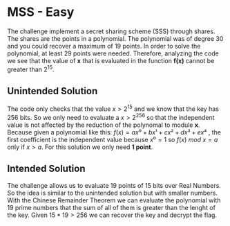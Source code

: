 # MSS - Easy
The challenge implement a secret sharing scheme (SSS) through shares. The shares are the points in a polynomial. The polynomial was of degree 30 and you could recover a maximum of 19 points. In order to solve the polynomial, at least 29 points were needed. Therefore, analyzing the code we see that the value of **x** that is evaluated in the function **f(x)** cannot be greater than $2^{15}$. 

## Unintended Solution

The code only checks that the value $x > 2^{15}$ and we know that the key has 256 bits. So we only need to evaluate a $x > 2^{256}$ so that the independent value is not affected by the reduction of the polynomal to module **x**.  Because given a polynomial like this:
$f(x) = ax⁰ + bx¹ + cx² + dx³ + ex⁴$  , the first coefficient is the independent value because $x⁰ = 1$ so $f(x)\ mod\ x = a$ only if $x > a$. 
For this solution we only need **1 point**. 

## Intended Solution

The challenge allows us to evaluate 19 points of 15 bits over Real Numbers. So the idea is similar to the unintended solution but with smaller numbers. With the Chinese Remainder Theorem we can evaluate the polynomial with 19 prime numbers that the sum of all of them is greater than the lenght of the key. Given $15*19 > 256$ we can recover the key and decrypt the flag.
